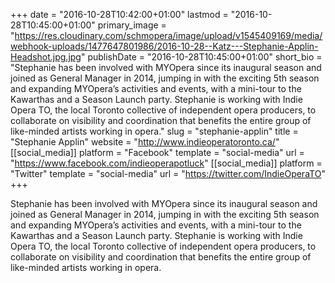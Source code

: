 +++
date = "2016-10-28T10:42:00+01:00"
lastmod = "2016-10-28T10:45:00+01:00"
primary_image = "https://res.cloudinary.com/schmopera/image/upload/v1545409169/media/webhook-uploads/1477647801986/2016-10-28--Katz---Stephanie-Applin-Headshot.jpg.jpg"
publishDate = "2016-10-28T10:45:00+01:00"
short_bio = "Stephanie has been involved with MYOpera since its inaugural season and joined as General Manager in 2014, jumping in with the exciting 5th season and expanding MYOpera’s activities and events, with a mini-tour to the Kawarthas and a Season Launch party. Stephanie is working with Indie Opera TO, the local Toronto collective of independent opera producers, to collaborate on visibility and coordination that benefits the entire group of like-minded artists working in opera."
slug = "stephanie-applin"
title = "Stephanie Applin"
website = "http://www.indieoperatoronto.ca/"
[[social_media]]
platform = "Facebook"
template = "social-media"
url = "https://www.facebook.com/indieoperapotluck"
[[social_media]]
platform = "Twitter"
template = "social-media"
url = "https://twitter.com/IndieOperaTO"
+++

Stephanie has been involved with MYOpera since its inaugural season and joined as General Manager in 2014, jumping in with the exciting 5th season and expanding MYOpera’s activities and events, with a mini-tour to the Kawarthas and a Season Launch party. Stephanie is working with Indie Opera TO, the local Toronto collective of independent opera producers, to collaborate on visibility and coordination that benefits the entire group of like-minded artists working in opera.
